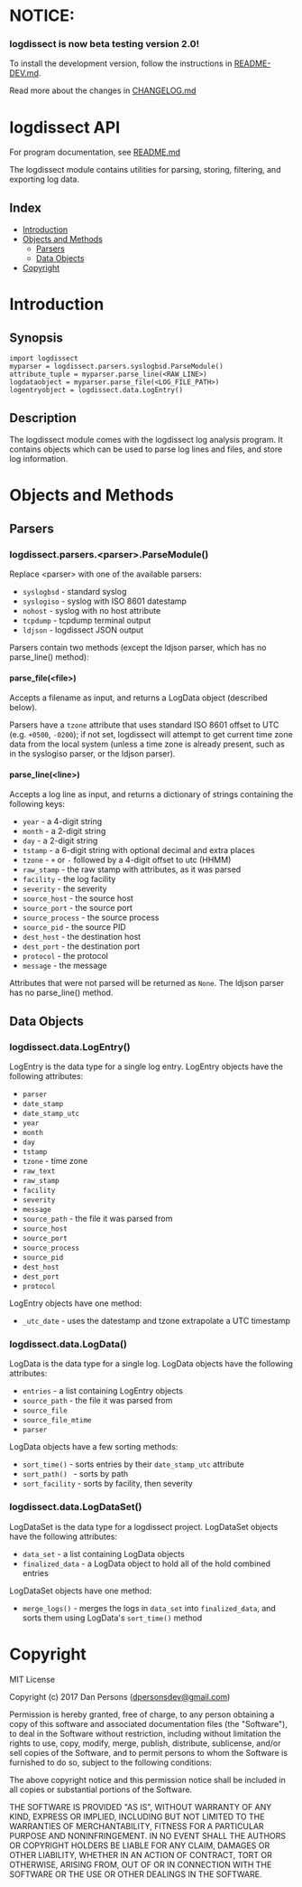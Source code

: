 # NOTICE:
### logdissect is now beta testing version 2.0!
To install the development version, follow the instructions in [README-DEV.md](README-DEV.md).

Read more about the changes in [CHANGELOG.md](CHANGELOG.md)

# logdissect API
For program documentation, see [README.md](README.md)

The logdissect module contains utilities for parsing, storing, filtering, and exporting log data.

## Index
- [Introduction](#introduction)
- [Objects and Methods](#objects-and-methods)
  - [Parsers](#parsers)
  - [Data Objects](#data-objects)
- [Copyright](#copyright)

# Introduction
## Synopsis
    import logdissect
    myparser = logdissect.parsers.syslogbsd.ParseModule()
    attribute_tuple = myparser.parse_line(<RAW_LINE>)
    logdataobject = myparser.parse_file(<LOG_FILE_PATH>)
    logentryobject = logdissect.data.LogEntry()

## Description
The logdissect module comes with the logdissect log analysis program. It contains objects which can be used to parse log lines and files, and store log information.

# Objects and Methods

## Parsers
### logdissect.parsers.\<parser>.ParseModule()
Replace \<parser\> with one of the available parsers:

- `` syslogbsd `` - standard syslog
- `` syslogiso `` - syslog with ISO 8601 datestamp
- `` nohost `` - syslog with no host attribute
- `` tcpdump `` - tcpdump terminal output
- `` ldjson `` - logdissect JSON output
    
Parsers contain two methods (except the ldjson parser, which has no parse\_line() method):

#### parse\_file(\<file>)
Accepts a filename as input, and returns a LogData object (described below).

Parsers have a `tzone` attribute that uses standard ISO 8601 offset to UTC (e.g. `+0500`, `-0200`); if not set, logdissect will attempt to get current time zone data from the local system (unless a time zone is already present, such as in the syslogiso parser, or the ldjson parser).

#### parse\_line(\<line>)
Accepts a log line as input, and returns a dictionary of strings containing the following keys:

- `year` - a 4-digit string
- `month` - a 2-digit string
- `day` - a 2-digit string
- `tstamp` - a 6-digit string with optional decimal and extra places
- `tzone` - `+` or `-` followed by a 4-digit offset to utc (HHMM)
- `raw_stamp` - the raw stamp with attributes, as it was parsed
- `facility` - the log facility
- `severity` - the severity
- `source_host` - the source host
- `source_port` - the source port
- `source_process` - the source process
- `source_pid` - the source PID
- `dest_host` - the destination host
- `dest_port` - the destination port
- `protocol` - the protocol
- `message` - the message

Attributes that were not parsed will be returned as `None`. The ldjson parser has no parse\_line() method.

## Data Objects
### logdissect.data.LogEntry()
LogEntry is the data type for a single log entry. LogEntry objects have the following attributes:
- `parser`
- `date_stamp`
- `date_stamp_utc`
- `year`
- `month`
- `day`
- `tstamp`
- `tzone` - time zone
- `raw_text`
- `raw_stamp`
- `facility`
- `severity`
- `message`
- `source_path` - the file it was parsed from
- `source_host`
- `source_port`
- `source_process`
- `source_pid`
- `dest_host`
- `dest_port`
- `protocol`

LogEntry objects have one method:
- `_utc_date` - uses the datestamp and tzone extrapolate a UTC timestamp

### logdissect.data.LogData()
LogData is the data type for a single log. LogData objects have the following attributes:
- `entries` - a list containing LogEntry objects
- `source_path` - the file it was parsed from
- `source_file`
- `source_file_mtime`
- `parser`

LogData objects have a few sorting methods:
- `` sort_time() `` - sorts entries by their `date_stamp_utc` attribute
- `` sort_path()  `` - sorts by path
- `` sort_facility `` - sorts by facility, then severity

### logdissect.data.LogDataSet()
LogDataSet is the data type for a logdissect project. LogDataSet objects have the following attributes:
- `data_set` - a list containing LogData objects
- `finalized_data` - a LogData object to hold all of the hold combined entries

LogDataSet objects have one method:
- `` merge_logs() `` - merges the logs in `data_set` into `finalized_data`, and sorts them using LogData's `sort_time()` method

# Copyright
MIT License

Copyright (c) 2017 Dan Persons (dpersonsdev@gmail.com)

Permission is hereby granted, free of charge, to any person obtaining a copy
of this software and associated documentation files (the "Software"), to deal
in the Software without restriction, including without limitation the rights
to use, copy, modify, merge, publish, distribute, sublicense, and/or sell
copies of the Software, and to permit persons to whom the Software is
furnished to do so, subject to the following conditions:

The above copyright notice and this permission notice shall be included in all
copies or substantial portions of the Software.

THE SOFTWARE IS PROVIDED "AS IS", WITHOUT WARRANTY OF ANY KIND, EXPRESS OR
IMPLIED, INCLUDING BUT NOT LIMITED TO THE WARRANTIES OF MERCHANTABILITY,
FITNESS FOR A PARTICULAR PURPOSE AND NONINFRINGEMENT. IN NO EVENT SHALL THE
AUTHORS OR COPYRIGHT HOLDERS BE LIABLE FOR ANY CLAIM, DAMAGES OR OTHER
LIABILITY, WHETHER IN AN ACTION OF CONTRACT, TORT OR OTHERWISE, ARISING FROM,
OUT OF OR IN CONNECTION WITH THE SOFTWARE OR THE USE OR OTHER DEALINGS IN THE
SOFTWARE.
